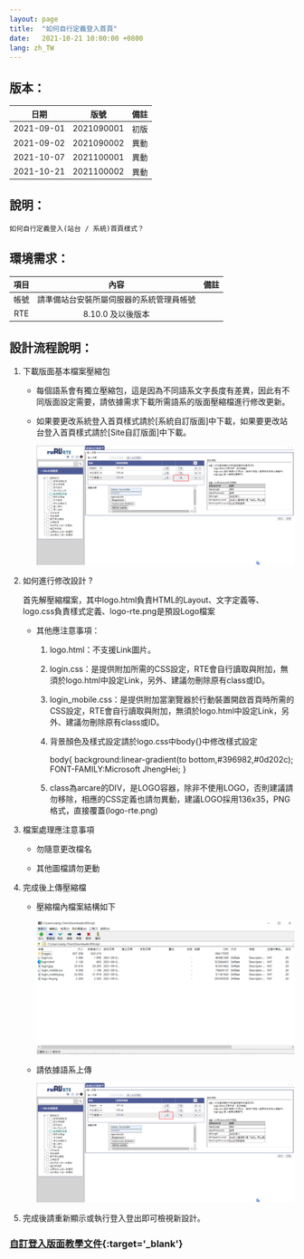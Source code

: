 ```yaml
---
layout: page
title:  "如何自行定義登入首頁"
date:   2021-10-21 10:00:00 +0800
lang: zh_TW
---
```


## 版本：

|日期|版號|備註|
|:--:|:--:|:--:|
|2021-09-01|2021090001|初版|
|2021-09-02|2021090002|異動|
|2021-10-07|2021100001|異動|
|2021-10-21|2021100002|異動|

## 說明：

    如何自行定義登入(站台 / 系統)首頁樣式？

## 環境需求：

|項目|內容|備註|
|:--:|:--:|:--:|
|帳號|請準備站台安裝所屬伺服器的系統管理員帳號||
|RTE|8.10.0 及以後版本||

## 設計流程說明：

1. 下載版面基本檔案壓縮包

   - 每個語系會有獨立壓縮包，這是因為不同語系文字長度有差異，因此有不同版面設定需要，請依據需求下載所需語系的版面壓縮檔進行修改更新。
   - 如果要更改系統登入首頁樣式請於[系統自訂版面]中下載，如果要更改站台登入首頁樣式請於[Site自訂版面]中下載。

      ![alt 下載版面基本檔案包](img/001.png)

2. 如何進行修改設計 ?

    首先解壓縮檔案，其中logo.html負責HTML的Layout、文字定義等、logo.css負責樣式定義、logo-rte.png是預設Logo檔案

    * 其他應注意事項：

      1. logo.html：不支援Link圖片。

      2. login.css：是提供附加所需的CSS設定，RTE會自行讀取與附加，無須於logo.html中設定Link，另外、建議勿刪除原有class或ID。

      3. login_mobile.css：是提供附加當瀏覽器於行動裝置開啟首頁時所需的CSS設定，RTE會自行讀取與附加，無須於logo.html中設定Link，另外、建議勿刪除原有class或ID。

      4. 背景顏色及樣式設定請於logo.css中body{}中修改樣式設定

          body{
              background:linear-gradient(to bottom,#396982,#0d202c);
              FONT-FAMILY:Microsoft JhengHei;
          }

      5. class為arcare的DIV，是LOGO容器，除非不使用LOGO，否則建議請勿移除，相應的CSS定義也請勿異動，建議LOGO採用136x35，PNG格式，直接覆蓋(logo-rte.png)

3. 檔案處理應注意事項

    * 勿隨意更改檔名

    * 其他圖檔請勿更動

4. 完成後上傳壓縮檔<br>

    * 壓縮檔內檔案結構如下

        ![alt 壓縮檔內檔案結構](img/002.png)

    * 請依據語系上傳

        ![alt 上傳相應語系的版面設定壓縮檔](img/003.png)

5. 完成後請重新顯示或執行登入登出即可檢視新設計。

### [自訂登入版面教學文件](自訂登入版面.pdf){:target='_blank'}

